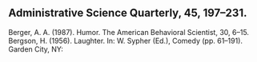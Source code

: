 ## Administrative Science Quarterly, 45, 197–231.

Berger, A. A. (1987). Humor. The American Behavioral Scientist, 30, 6–15. Bergson, H. (1956). Laughter. In: W. Sypher (Ed.), Comedy (pp. 61–191). Garden City, NY: